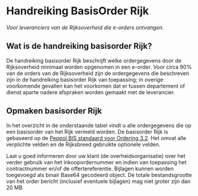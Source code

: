 # Handreiking BasisOrder Rijk

<p class="addition" title="Ondertitel">
<em>Voor leveranciers van de Rijksoverheid die e-orders ontvangen.</em>
</p>

## Wat is de handreiking basisorder Rijk?
De handreiking basisorder Rijk beschrijft welke ordergegevens door de Rijksoverheid minimaal worden opgenomen in een e-order. Voor circa 90% van de orders van de Rijksoverheid zijn de ordergegevens die beschreven zijn in de handreiking basisorder Rijk van toepassing; in overige voorkomende gevallen kan het voorkomen dat er tussen departement of dienst aparte nadere afspraken worden gemaakt met de leverancier.

## Opmaken basisorder Rijk
In het overzicht in de onderstaande tabel vindt u alle ordergegevens die op een basisorder van het Rijk vermeld worden. De basisorder Rijk is gebaseerd op de [Peppol BIS standaard voor Ordering 3.2](https://docs.peppol.eu/poacc/upgrade-3/profiles/28-ordering/). Het omvat alle verplichte velden en de Rijksbreed gebruikte optionele velden.

Laat u goed informeren door uw klant (de overheidsorganisatie) over het verder gebruik van het inkoopordernummer en indien van toepassing het contractnummer en/of de offertereferentie.
Bijlagen kunnen worden toegevoegd als binair Base64 gecodeerd object. De totale bestandsgrootte van het order bericht (inclusief eventuele bijlagen) mag niet groter zijn dan 20 MB
